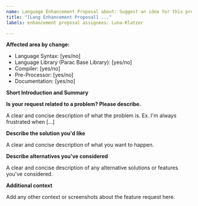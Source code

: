 ```yaml
---
name: Language Enhancement Proposal about: Suggest an idea for this project
title: "[Lang Enhancement Proposal] ..."
labels: enhancement proposal assignees: Luna-Klatzer

---
```


<!---
Note that any issue that does not follow this style, or does not contain the info filled out, will NOT be checked. It should contain every information the first time posting. 

Asking for info takes time that is unnecessarily wasted if it's not correctly posted here!
-->

**Affected area by change:**

- Language Syntax: [yes/no]
- Language Library (Parac Base Library): [yes/no]
- Compiler: [yes/no]
- Pre-Processor: [yes/no]
- Documentation: [yes/no]

**Short Introduction and Summary**
<!---
Please keep it short and only add important info. Afterwards, add in the other items clearer and detailed info.
-->

**Is your request related to a problem? Please describe.**

A clear and concise description of what the problem is. Ex. I'm always
frustrated when [...]

**Describe the solution you'd like**

A clear and concise description of what you want to happen.

**Describe alternatives you've considered**

A clear and concise description of any alternative solutions or features you've
considered.

**Additional context**

Add any other context or screenshots about the feature request here.
